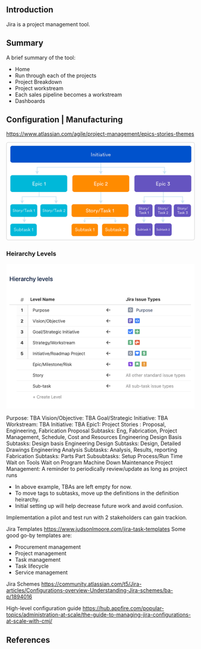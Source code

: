## Introduction

Jira is a project management tool.

## Summary


A brief summary of the tool:
- Home
- Run through each of the projects
- Project Breakdown
- Project workstream
- Each sales pipeline becomes a workstream
- Dashboards

## Configuration | Manufacturing

https://www.atlassian.com/agile/project-management/epics-stories-themes

![epic-stories-themes](https://github.com/vamseeachanta/energy/blob/master/pm/jira_epics-vs-stories-agile-development.png)

### Heirarchy Levels

![heirarchy levels](https://github.com/vamseeachanta/energy/blob/master/pm/jira_Tracking%20Hierarchy.png)

Purpose: TBA
Vision/Objective: TBA
Goal/Strategic Initiative: TBA
Workstream: TBA
Initiative: TBA
Epic1: Project
Stories : Proposal, Engineering, Fabrication
Proposal Subtasks: Eng, Fabrication, Project Management, Schedule, Cost and Resources
Engineering Design Basis Subtasks: Design basis
Engineering Design Subtasks: Design, Detailed Drawings
Engineering Analysis Subtasks: Analysis, Results, reporting
Fabrication Subtasks: Parts
    Part Subsubtasks:
        Setup
        Process/Run Time
        Wait on Tools
        Wait on Program
        Machine Down
        Maintenance
Project Management: A reminder to periodically review/update as long as project runs

- In above example, TBAs are left empty for now. 
- To move tags to subtasks, move up the definitions in the definition heirarchy. 
- Initial setting up will help decrease future work and avoid confusion.

Implementation a pilot and test run with 2 stakeholders can gain trackion. 

Jira Templates
https://www.judsonlmoore.com/jira-task-templates
Some good go-by templates are:
- Procurement management
- Project management
- Task management
- Task lifecycle
- Service management

Jira Schemes
https://community.atlassian.com/t5/Jira-articles/Configurations-overview-Understanding-Jira-schemes/ba-p/1894016

High-level configuration guide
https://hub.appfire.com/popular-topics/administration-at-scale/the-guide-to-managing-jira-configurations-at-scale-with-cmj/

## References


